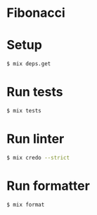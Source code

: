 # Fibonacci

# Setup

```bash
$ mix deps.get
```

# Run tests

```bash
$ mix tests
```

# Run linter

```bash
$ mix credo --strict
```

# Run formatter

```bash
$ mix format
```
